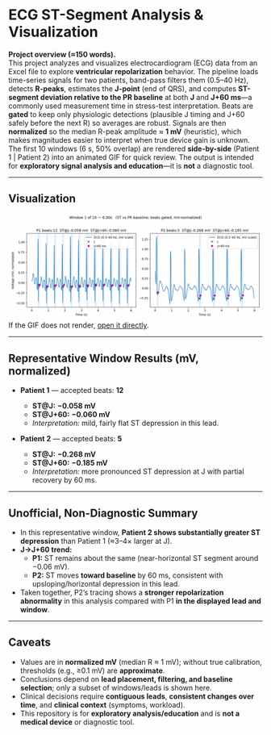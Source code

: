 # ECG ST-Segment Analysis & Visualization

**Project overview (≈150 words).**  
This project analyzes and visualizes electrocardiogram (ECG) data from an Excel file to explore **ventricular repolarization** behavior. The pipeline loads time-series signals for two patients, band-pass filters them (0.5–40 Hz), detects **R-peaks**, estimates the **J-point** (end of QRS), and computes **ST-segment deviation relative to the PR baseline** at both **J** and **J+60 ms**—a commonly used measurement time in stress-test interpretation. Beats are **gated** to keep only physiologic detections (plausible J timing and J+60 safely before the next R) so averages are robust. Signals are then **normalized** so the median R-peak amplitude ≈ **1 mV** (heuristic), which makes magnitudes easier to interpret when true device gain is unknown. The first 10 windows (6 s, 50% overlap) are rendered **side-by-side** (Patient 1 | Patient 2) into an animated GIF for quick review. The output is intended for **exploratory signal analysis and education**—it is **not** a diagnostic tool.

---

## Visualization

![ST Windows (J and J+60 ms)](figures/st_windows_st_clinical_gated_norm.gif)  
If the GIF does not render, [open it directly](figures/st_windows_st_clinical_gated_norm.gif).

---

## Representative Window Results (mV, normalized)

- **Patient 1** — accepted beats: **12**  
  - **ST@J:** **−0.058 mV**  
  - **ST@J+60:** **−0.060 mV**  
  - *Interpretation:* mild, fairly flat ST depression in this lead.

- **Patient 2** — accepted beats: **5**  
  - **ST@J:** **−0.268 mV**  
  - **ST@J+60:** **−0.185 mV**  
  - *Interpretation:* more pronounced ST depression at J with partial recovery by 60 ms.

---

## Unofficial, Non-Diagnostic Summary

- In this representative window, **Patient 2 shows substantially greater ST depression** than Patient 1 (≈3–4× larger at J).  
- **J→J+60 trend:**  
  - **P1:** ST remains about the same (near-horizontal ST segment around −0.06 mV).  
  - **P2:** ST moves **toward baseline** by 60 ms, consistent with upsloping/horizontal depression in this lead.  
- Taken together, P2’s tracing shows a **stronger repolarization abnormality** in this analysis compared with P1 **in the displayed lead and window**.

---

## Caveats

- Values are in **normalized mV** (median R ≈ 1 mV); without true calibration, thresholds (e.g., ≥0.1 mV) are **approximate**.  
- Conclusions depend on **lead placement, filtering, and baseline selection**; only a subset of windows/leads is shown here.  
- Clinical decisions require **contiguous leads**, **consistent changes over time**, and **clinical context** (symptoms, workload).  
- This repository is for **exploratory analysis/education** and is **not a medical device** or diagnostic tool.